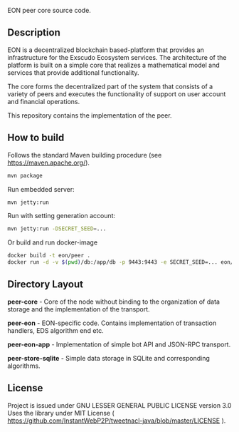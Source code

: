 
EON peer core source code.


Description
-----------

EON is a decentralized blockchain based-platform that provides an 
infrastructure for the Exscudo Ecosystem services. The  architecture  of  the  
platform  is  built  on  a  simple  core  that realizes a mathematical model and 
services that provide additional functionality. 

The core forms the decentralized part of the system that consists of a variety 
of peers and executes the functionality of support on user account and financial 
operations.

This repository contains the implementation of the peer.


How to build 
------------

Follows the standard Maven building procedure (see https://maven.apache.org/).
```bash
mvn package
```

Run embedded server:
```bash
mvn jetty:run
```

Run with setting generation account:
```bash
mvn jetty:run -DSECRET_SEED=...
```

Or build and run docker-image
```bash
docker build -t eon/peer .
docker run -d -v $(pwd)/db:/app/db -p 9443:9443 -e SECRET_SEED=... eon/peer
```


Directory Layout 
----------------

**peer-core** - Core of the node without binding to the organization of data storage and the implementation of the transport.

**peer-eon** - EON-specific code. Contains implementation of transaction handlers, EDS algorithm end etc.

**peer-eon-app** - Implementation of simple bot API and JSON-RPC transport.

**peer-store-sqlite** - Simple data storage in SQLite and corresponding algorithms. 


License
-------

Project is issued under GNU LESSER GENERAL PUBLIC LICENSE version 3.0
Uses the library under MIT License ( https://github.com/InstantWebP2P/tweetnacl-java/blob/master/LICENSE ).
